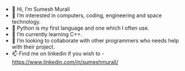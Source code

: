 - 👋 Hi, I’m Sumesh Murali
- 👀 I’m interested in computers, coding, engineering and space technology.
- 💪 Python is my first language and one which I often use.
- 🌱 I’m currently learning C++.
- 💞️ I’m looking to collaborate with other programmers who needs help with their project.
- 📫 Find me on linkedin if you wish to - https://www.linkedin.com/in/sumeshmurali/

<!---
sumeshmurali/sumeshmurali is a ✨ special ✨ repository because its `README.md` (this file) appears on your GitHub profile.
You can click the Preview link to take a look at your changes.
--->
